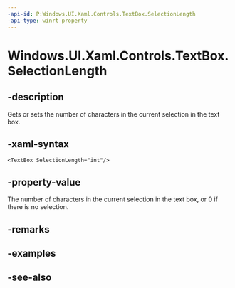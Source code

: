 ```yaml
---
-api-id: P:Windows.UI.Xaml.Controls.TextBox.SelectionLength
-api-type: winrt property
---
```


<!-- Property syntax
public int SelectionLength { get;  set; }
-->

# Windows.UI.Xaml.Controls.TextBox.SelectionLength

## -description
Gets or sets the number of characters in the current selection in the text box.



## -xaml-syntax
```xaml
<TextBox SelectionLength="int"/>
```


## -property-value
The number of characters in the current selection in the text box, or 0 if there is no selection.

## -remarks

## -examples

## -see-also
